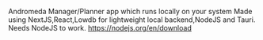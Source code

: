 Andromeda
Manager/Planner app which runs locally on your system
Made using NextJS,React,Lowdb for lightweight local backend,NodeJS and Tauri.
Needs NodeJS to work. https://nodejs.org/en/download
